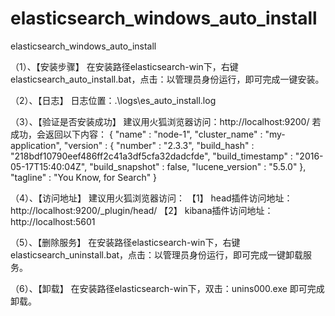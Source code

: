 # elasticsearch_windows_auto_install
elasticsearch_windows_auto_install

（1）、【安装步骤】
在安装路径elasticsearch-win下，右键elasticsearch_auto_install.bat，点击：以管理员身份运行，即可完成一键安装。


（2）、【日志】
日志位置：.\\logs\\es_auto_install.log


（3）、【验证是否安装成功】
建议用火狐浏览器访问：http://localhost:9200/
若成功，会返回以下内容：
{
  "name" : "node-1",
  "cluster_name" : "my-application",
  "version" : {
  "number" : "2.3.3",
  "build_hash" : "218bdf10790eef486ff2c41a3df5cfa32dadcfde",
  "build_timestamp" : "2016-05-17T15:40:04Z",
  "build_snapshot" : false,
  "lucene_version" : "5.5.0"
  },
  "tagline" : "You Know, for Search"
}


（4）、【访问地址】
建议用火狐浏览器访问：
  【1】 head插件访问地址： http://localhost:9200/_plugin/head/
  【2】 kibana插件访问地址：http://localhost:5601
  

（5）、【删除服务】
在安装路径elasticsearch-win下，右键elasticsearch_uninstall.bat，点击：以管理员身份运行，即可完成一键卸载服务。


（6）、【卸载】
在安装路径elasticsearch-win下，双击：unins000.exe 即可完成卸载。
